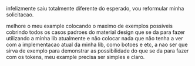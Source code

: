infelizmente saiu totalmente diferente do esperado, vou reformular minha solicitacao.

melhore o meu example colocando o maximo de exemplos possiveis cobrindo todos os casos padroes do material design que se da para fazer utilizando a minha lib atualmente e não colocar nada que não tenha a ver com a implementacao atual da minha lib, como botoes e etc, a nao ser que sirva de exemplo para demonstrar as possibilidade do que se da para fazer com os tokens, meu example precisa ser simples e claro.
